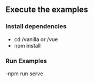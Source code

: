 ## Execute the examples

### Install dependencies

- cd /vanilla or /vue
- npm install

### Run Examples

-npm run serve
